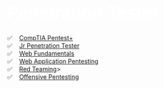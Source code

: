 <h1 align="left" style="font-family: 'Impact', sans-serif; color: white; font-size: 40px;">Penetration Tester</h1>

✅ &nbsp;&nbsp; [CompTIA Pentest+](https://github.com/RosanaFSS/TryHackMe/blob/main/CompTIA%20Pentest%2B.md)<br>
✅ &nbsp;&nbsp; [Jr Penetration Tester](https://github.com/RosanaFSS/TryHackMe/blob/main/Jr.%20Penetration%20Tester.md)<br>
✅ &nbsp;&nbsp; [Web Fundamentals](https://github.com/RosanaFSS/TryHackMe/blob/main/Web%20Fundamentals.md)<br>
✅ &nbsp;&nbsp; [Web Application Pentesting](https://github.com/RosanaFSS/TryHackMe/blob/main/Web%20Application%20Pentesting.md)<br>
✅ &nbsp;&nbsp;  [Red Teaming](https://github.com/RosanaFSS/TryHackMe/blob/main/Red%20Teaming.md)><br>
✅ &nbsp;&nbsp;  [Offensive Pentesting](https://github.com/RosanaFSS/TryHackMe/blob/main/Offensive_Pentesting.md)<br>
